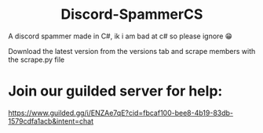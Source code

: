 <h1 style="text-align: center;">Discord-SpammerCS</h1>

A discord spammer made in C#, ik i am bad at c# so please ignore 😁

Download the latest version from the versions tab and scrape members with the scrape.py file

# Join our guilded server for help:

https://www.guilded.gg/i/ENZAe7qE?cid=fbcaf100-bee8-4b19-83db-1579cdfa1acb&intent=chat